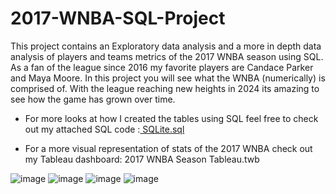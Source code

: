 # 2017-WNBA-SQL-Project
This project contains an Exploratory data analysis and a more in depth data analysis of players and teams metrics of the 2017 WNBA season using SQL. As a fan of the league since 2016 my favorite players are Candace Parker and Maya Moore. In this project you will see what the WNBA (numerically) is comprised of. With the league reaching new heights in 2024 its amazing to see how the game has grown over time. 

- For more looks at how I created the tables using SQL feel free to check out my attached SQL code :[ SQLite.sql](https://public.tableau.com/app/profile/laquan.mims/vizzes) 

- For a more visual representation of stats of the 2017 WNBA check out my Tableau dashboard: 2017 WNBA Season Tableau.twb


![image](https://github.com/user-attachments/assets/06469ee4-9663-418e-82a0-db6538228333)
![image](https://github.com/user-attachments/assets/d7b0243a-1772-4d27-9575-23e3bd232060)
![image](https://github.com/user-attachments/assets/94d88cd2-ffea-4aff-a0e1-b320324845da)
![image](https://github.com/user-attachments/assets/8209fd4b-6cb2-4c45-832b-5ae909ae4a49)




